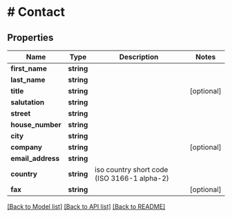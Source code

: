 # # Contact

## Properties

Name | Type | Description | Notes
------------ | ------------- | ------------- | -------------
**first_name** | **string** |  |
**last_name** | **string** |  |
**title** | **string** |  | [optional]
**salutation** | **string** |  |
**street** | **string** |  |
**house_number** | **string** |  |
**city** | **string** |  |
**company** | **string** |  | [optional]
**email_address** | **string** |  |
**country** | **string** | iso country short code (ISO 3166-1 alpha-2) |
**fax** | **string** |  | [optional]

[[Back to Model list]](../../README.md#models) [[Back to API list]](../../README.md#endpoints) [[Back to README]](../../README.md)
